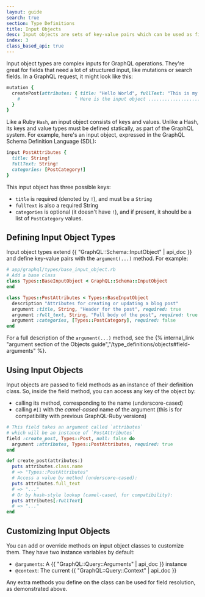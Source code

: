 ```yaml
---
layout: guide
search: true
section: Type Definitions
title: Input Objects
desc: Input objects are sets of key-value pairs which can be used as field arguments.
index: 3
class_based_api: true
---
```


Input object types are complex inputs for GraphQL operations. They're great for fields that need a lot of structured input, like mutations or search fields. In a GraphQL request, it might look like this:

```ruby
mutation {
  createPost(attributes: { title: "Hello World", fullText: "This is my first post", categories: [GENERAL] }) {
    #                    ^ Here is the input object ..................................................... ^
  }
}
```

Like a Ruby `Hash`, an input object consists of keys and values. Unlike a Hash, its keys and value types must be defined statically, as part of the GraphQL system. For example, here's an input object, expressed in the GraphQL Schema Definition Language (SDL):

```ruby
input PostAttributes {
  title: String!
  fullText: String!
  categories: [PostCategory!]
}
```

This input object has three possible keys:

- `title` is required (denoted by `!`), and must be a `String`
- `fullText` is also a required String
- `categories` is optional (it doesn't have `!`), and if present, it should be a list of `PostCategory` values.

## Defining Input Object Types

Input object types extend {{ "GraphQL::Schema::InputObject" | api_doc }} and define key-value pairs with the `argument(...)` method. For example:

```ruby
# app/graphql/types/base_input_object.rb
# Add a base class
class Types::BaseInputObject < GraphQL::Schema::InputObject
end

class Types::PostAttributes < Types::BaseInputObject
  description "Attributes for creating or updating a blog post"
  argument :title, String, "Header for the post", required: true
  argument :full_text, String, "Full body of the post", required: true
  argument :categories, [Types::PostCategory], required: false
end
```

For a full description of the `argument(...)` method, see the {% internal_link "argument section of the Objects guide","/type_definitions/objects#field-arguments" %}.

## Using Input Objects

Input objects are passed to field methods as an instance of their definition class. So, inside the field method, you can access any key of the object by:

- calling its method, corresponding to the name (underscore-cased)
- calling `#[]` with the _camel-cased_ name of the argument (this is for compatibility with previous GraphQL-Ruby versions)

```ruby
# This field takes an argument called `attributes`
# which will be an instance of `PostAttributes`
field :create_post, Types::Post, null: false do
  argument :attributes, Types::PostAttributes, required: true
end

def create_post(attributes:)
  puts attributes.class.name
  # => "Types::PostAttributes"
  # Access a value by method (underscore-cased):
  puts attributes.full_text
  # => "..."
  # Or by hash-style lookup (camel-cased, for compatibility):
  puts attributes[:fullText]
  # => "..."
end
```

## Customizing Input Objects

You can add or override methods on input object classes to customize them.  They have two instance variables by default:

- `@arguments`: A {{ "GraphQL::Query::Arguments" | api_doc }} instance
- `@context`: The current {{ "GraphQL::Query::Context" | api_doc }}

Any extra methods you define on the class can be used for field resolution, as demonstrated above.
